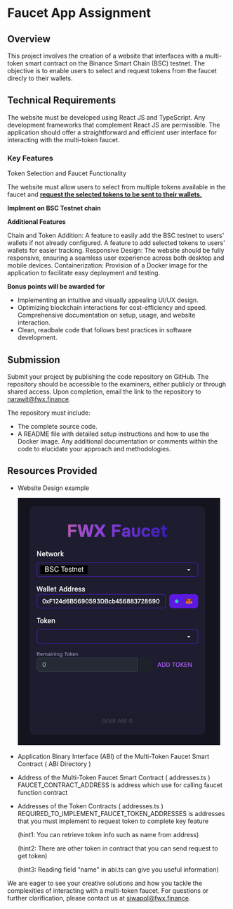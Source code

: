 # Faucet App Assignment

## Overview

This project involves the creation of a website that interfaces with a multi-token smart contract on the Binance Smart Chain (BSC) testnet. The objective is to enable users to select and request tokens from the faucet direcly to their wallets.


## Technical Requirements

The website must be developed using React JS and TypeScript.
Any development frameworks that complement React JS are permissible.
The application should offer a straightforward and efficient user interface for interacting with the multi-token faucet.

### Key Features

Token Selection and Faucet Functionality

The website must allow users to select from multiple tokens available in the faucet and **<ins>request the selected tokens to be sent to their wallets.</ins>**

**Implment on BSC Testnet chain**

**Additional Features**

Chain and Token Addition:
A feature to easily add the BSC testnet to users' wallets if not already configured.
A feature to add selected tokens to users' wallets for easier tracking.
Responsive Design: The website should be fully responsive, ensuring a seamless user experience across both desktop and mobile devices.
Containerization: Provision of a Docker image for the application to facilitate easy deployment and testing.

**Bonus points will be awarded for**

- Implementing an intuitive and visually appealing UI/UX design.
- Optimizing blockchain interactions for cost-efficiency and speed.
Comprehensive documentation on setup, usage, and website interaction.
- Clean, readbale code that follows best practices in software development.

## Submission

Submit your project by publishing the code repository on GitHub. The repository should be accessible to the examiners, either publicly or through shared access. Upon completion, email the link to the repository to narawit@fwx.finance.

The repository must include:
- The complete source code.
- A README file with detailed setup instructions and how to use the Docker image.
Any additional documentation or comments within the code to elucidate your approach and methodologies.


## Resources Provided
- Website Design example
  
  ![Example UI](image.png)

- Application Binary Interface (ABI) of the Multi-Token Faucet Smart Contract ( ABI Directory )
- Address of the Multi-Token Faucet Smart Contract ( addresses.ts )
  FAUCET_CONTRACT_ADDRESS is address which use for calling faucet function contract
- Addresses of the Token Contracts ( addresses.ts )
  REQUIRED_TO_IMPLEMENT_FAUCET_TOKEN_ADDRESSES is addresses that you must implement to request  token to complete key feature 
  
  (hint1: You can retrieve token info such as name from address)
  
  (hint2: There are other token in contract that you can send request to get token)

  (hint3: Reading field "name" in abi.ts can give you useful information)

We are eager to see your creative solutions and how you tackle the complexities of interacting with a multi-token faucet. For questions or further clarification, please contact us at <siwapol@fwx.finance>.

